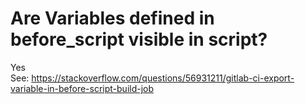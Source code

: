 # Are Variables defined in before_script visible in script?
Yes  
See: https://stackoverflow.com/questions/56931211/gitlab-ci-export-variable-in-before-script-build-job
